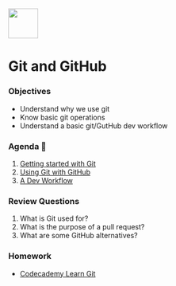 # <img src="https://cloud.githubusercontent.com/assets/8397980/19818474/bd21af4c-9d04-11e6-8df6-1ed154718dce.png" height="60">

# Git and GitHub

### Objectives

- Understand why we use git
- Know basic git operations
- Understand a basic git/GutHub dev workflow

### Agenda :rocket:

1. [Getting started with Git](resources/git.md)
2. [Using Git with GitHub](resources/github.md)
3. [A Dev Workflow](resources/dev_workflow.md)

### Review Questions

1. What is Git used for?
2. What is the purpose of a pull request?
3. What are some GitHub alternatives?

### Homework

- [Codecademy Learn Git](https://www.codecademy.com/learn/learn-git)
